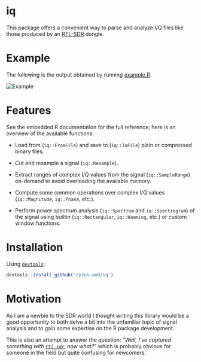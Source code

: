 iq
==

This package offers a convenient way to parse and analyze I/Q files like those
produced by an [RTL-SDR][rtl-sdr-home] dongle.

Example
=======

The following is the output obtained by running [example.R](example/example.R).

![Example](http://i.imgur.com/RIU3Fcr.png)

Features
========

See the embedded R documentation for the full reference; here is an overview of
the available functions:

 * Load from (`iq::FromFile`) and save to (`iq::ToFile`) plain or compressed
   binary files.

 * Cut and resample a signal (`iq::Resample`).

 * Extract ranges of complex I/Q values from the signal (`iq::SampleRange`)
   on-demand to avoid overloading the available memory.

 * Compute some common operations over complex I/Q values (`iq::Magnitude`,
   `iq::Phase`, etc.).

 * Perform power spectrum analysis (`iq::Spectrum` and `iq::Spectrogram`) of the
   signal using builtin (`iq::Rectangular`, `iq::Hamming`, etc.) or custom
   window functions.

Installation
============

Using [`devtools`][devtools]:

```R
devtools::install_github('cyrus-and/iq')
```

Motivation
==========

As I am a newbie to the SDR world I thought writing this library would be a good
opportunity to both delve a bit into the unfamiliar topic of signal analysis and
to gain some expertise on the R package development.

This is also an attempt to answer the question: *"Well, I've captured something
with [`rtl_sdr`][rtl-sdr-software], now what?"* which is probably obvious for
someone in the field but quite confusing for newcomers.

[rtl-sdr-home]: http://www.rtl-sdr.com/
[devtools]: https://github.com/hadley/devtools
[rtl-sdr-software]: http://sdr.osmocom.org/trac/wiki/rtl-sdr#rtl_sdr
